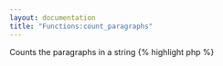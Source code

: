 ```yaml
---
layout: documentation
title: "Functions:count_paragraphs"
---
```


Counts the paragraphs in a string
{% highlight php %}
<?php
count_paragraphs(string $value)
{% endhighlight %}

* **value**: the string to process


##Example
{% highlight smarty %}
{count_paragraphs('ab cd')}
{count_paragraphs('ab\n cd')}
{% endhighlight %}

##Output
{% highlight text %}
1
2
{% endhighlight %}